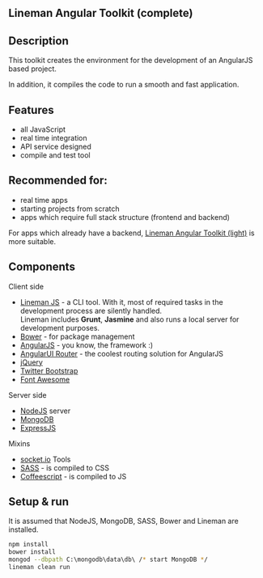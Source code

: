 Lineman Angular Toolkit (complete)
---
Description
--------------
This toolkit creates the environment for the development of an AngularJS based project.


In addition, it compiles the code to run a smooth and fast application.


Features
--------------
- all JavaScript
- real time integration
- API service designed
- compile and test tool



Recommended for:
--------------
- real time apps
- starting projects from scratch
- apps which require full stack structure (frontend and backend)


For apps which already have a backend, <a href="https://github.com/george-i/angular-lineman-toolkit-light">Lineman Angular Toolkit (light)</a> is more suitable.


Components
--------------
Client side
- <a href="http://linemanjs.com/" title="Lineman JS">Lineman JS</a> - a CLI tool. With it, most of required tasks in the development process are silently handled.<br />
Lineman includes <b>Grunt</b>, <b>Jasmine</b> and also runs a local server for development purposes.
- <a href="http://bower.io/">Bower</a> - for package management
- <a href="https://angularjs.org/">AngularJS</a> - you know, the framework :)
- <a href="https://github.com/angular-ui/ui-router">AngularUI Router</a> - the coolest routing solution for AngularJS
- <a href="http://jquery.com/">jQuery</a>
- <a href="http://getbootstrap.com/">Twitter Bootstrap</a>
- <a href="http://fontawesome.io/">Font Awesome</a>


Server side
- <a href="http://nodejs.org/">NodeJS</a> server
- <a href="http://www.mongodb.org/">MongoDB</a>
- <a href="http://expressjs.com/">ExpressJS</a>

Mixins
- <a href="http://socket.io/">socket.io</a>
Tools
- <a href="http://sass-lang.com/">SASS</a> - is compiled to CSS
- <a href="http://coffeescript.org/">Coffeescript</a> - is compiled to JS

Setup & run
--------------
It is assumed that NodeJS, MongoDB, SASS, Bower and Lineman are installed.
<br />
```sh
npm install
bower install
mongod --dbpath C:\mongodb\data\db\ /* start MongoDB */
lineman clean run
```